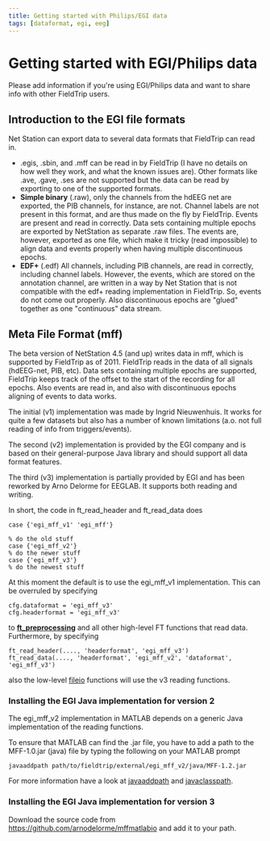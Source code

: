 ```yaml
---
title: Getting started with Philips/EGI data
tags: [dataformat, egi, eeg]
---
```


# Getting started with EGI/Philips data

Please add information if you're using EGI/Philips data and want to share info with other FieldTrip users.

## Introduction to the EGI file formats

Net Station can export data to several data formats that FieldTrip can read in.

- .egis, .sbin, and .mff can be read in by FieldTrip (I have no details on how well they work, and what the known issues are). Other formats like .ave, .gave, .ses are not supported but the data can be read by exporting to one of the supported formats.
- **Simple binary** (.raw), only the channels from the hdEEG net are exported, the PIB channels, for instance, are not. Channel labels are not present in this format, and are thus made on the fly by FieldTrip. Events are present and read in correctly. Data sets containing multiple epochs are exported by NetStation as separate .raw files. The events are, however, exported as one file, which make it tricky (read impossible) to align data and events properly when having multiple discontinuous epochs.
- **EDF+** (.edf) All channels, including PIB channels, are read in correctly, including channel labels. However, the events, which are stored on the annotation channel, are written in a way by Net Station that is not compatible with the edf+ reading implementation in FieldTrip. So, events do not come out properly. Also discontinuous epochs are "glued" together as one "continuous" data stream.

## Meta File Format (mff)

The beta version of NetStation 4.5 (and up) writes data in mff, which is supported by FieldTrip as of 2011. FieldTrip reads in the data of all signals (hdEEG-net, PIB, etc). Data sets containing multiple epochs are supported, FieldTrip keeps track of the offset to the start of the recording for all epochs. Also events are read in, and also with discontinuous epochs aligning of events to data works.

The initial (v1) implementation was made by Ingrid Nieuwenhuis. It works for quite a few datasets but also has a number of known limitations (a.o. not full reading of info from triggers/events).

The second (v2) implementation is provided by the EGI company and is based on their general-purpose Java library and should support all data format features.

The third (v3) implementation is partially provided by EGI and has been reworked by Arno Delorme for EEGLAB. It supports both reading and writing.

In short, the code in ft_read_header and ft_read_data does

    case {'egi_mff_v1' 'egi_mff'}

    % do the old stuff
    case {'egi_mff_v2'}
    % do the newer stuff
    case {'egi_mff_v3'}
    % do the newest stuff

At this moment the default is to use the egi_mff_v1 implementation. This can be overruled by specifying

    cfg.dataformat = 'egi_mff_v3'
    cfg.headerformat = 'egi_mff_v3'

to **[ft_preprocessing](https://github.com/fieldtrip/fieldtrip/blob/release/ft_preprocessing.m)** and all other high-level FT functions that read data. Furthermore, by specifying

    ft_read_header(...., 'headerformat', 'egi_mff_v3')
    ft_read_data(...., 'headerformat', 'egi_mff_v2', 'dataformat', 'egi_mff_v3')

also the low-level [fileio](/development/module/fileio) functions will use the v3 reading functions.

### Installing the EGI Java implementation for version 2

The egi_mff_v2 implementation in MATLAB depends on a generic Java implementation of the reading functions.

To ensure that MATLAB can find the .jar file, you have to add a path to the MFF-1.0.jar (java) file by typing the following on your MATLAB prompt

    javaaddpath path/to/fieldtrip/external/egi_mff_v2/java/MFF-1.2.jar

For more information have a look at [javaaddpath](http://www.mathworks.nl/help/techdoc/ref/javaaddpath.html) and [javaclasspath](http://www.mathworks.nl/help/techdoc/ref/javaclasspath.html).

### Installing the EGI Java implementation for version 3

Download the source code from https://github.com/arnodelorme/mffmatlabio and add it to your path.

